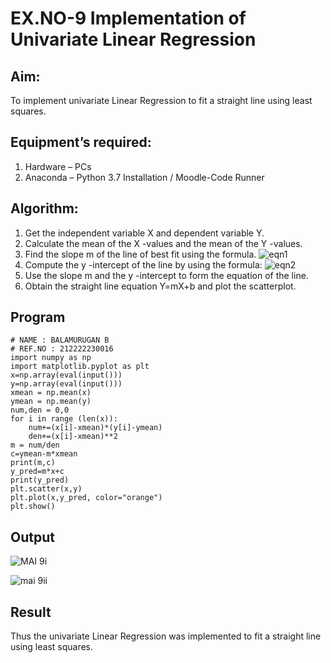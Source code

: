 # EX.NO-9 Implementation of Univariate Linear Regression
## Aim:
To implement univariate Linear Regression to fit a straight line using least squares.
## Equipment’s required:
1.	Hardware – PCs
2.	Anaconda – Python 3.7 Installation / Moodle-Code Runner
## Algorithm:
1.	Get the independent variable X and dependent variable Y.
2.	Calculate the mean of the X -values and the mean of the Y -values.
3.	Find the slope m of the line of best fit using the formula.
 ![eqn1](./eq1.jpg)
4.	Compute the y -intercept of the line by using the formula:
![eqn2](./eq2.jpg)  
5.	Use the slope m and the y -intercept to form the equation of the line.
6.	Obtain the straight line equation Y=mX+b and plot the scatterplot.
## Program
```
# NAME : BALAMURUGAN B
# REF.NO : 212222230016
import numpy as np
import matplotlib.pyplot as plt
x=np.array(eval(input()))
y=np.array(eval(input()))
xmean = np.mean(x)
ymean = np.mean(y)
num,den = 0,0
for i in range (len(x)):
    num+=(x[i]-xmean)*(y[i]-ymean)
    den+=(x[i]-xmean)**2
m = num/den
c=ymean-m*xmean
print(m,c)
y_pred=m*x+c
print(y_pred)
plt.scatter(x,y)
plt.plot(x,y_pred, color="orange")
plt.show()
```
## Output

![MAI 9i](https://github.com/BALA291/Univariate-Linear-Regression/assets/120717501/4602ae5b-0975-4ace-a070-a0479dcd2eaa)

![mai 9ii](https://github.com/BALA291/Univariate-Linear-Regression/assets/120717501/e6656fc1-eeb6-409f-a323-41f446b5f0d8)

## Result
Thus the univariate Linear Regression was implemented to fit a straight line using least squares.
